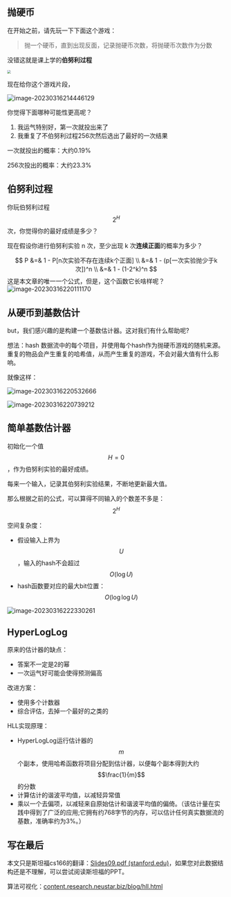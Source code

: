 ## 抛硬币

在开始之前，请先玩一下下面这个游戏：

> 抛一个硬币，直到出现反面，记录抛硬币次数，将抛硬币次数作为分数

没错这就是课上学的**伯努利过程**

<img src="https://pic-1257412153.cos.ap-nanjing.myqcloud.com/images/images/2023/03/16/20230316213923-cf9aba.png" style="zoom:50%;" />



现在给你这个游戏片段，

![image-20230316214446129](https://pic-1257412153.cos.ap-nanjing.myqcloud.com/images/images/2023/03/16/image-20230316214446129-9510a9.png)

你觉得下面哪种可能性更高呢？

1. 我运气特别好，第一次就投出来了
2. 我重复了不伯努利过程256次然后选出了最好的一次结果



一次就投出的概率：大约0.19%

256次投出的概率：大约23.3%





## 伯努利过程

你玩伯努利过程 $$2^H$$ 次，你觉得你的最好成绩是多少？

现在假设你进行伯努利实验 n 次，至少出现 k 次**连续正面**的概率为多少？


$$
P &=& 1 - P[n次实验不存在连续k个正面] \\
 &=& 1 - (p[一次实验抛少于k次])^n \\
 &=& 1 - (1-2^k)^n 
$$
这是本文章的唯一一个公式，但是，这个函数它长啥样呢？
![image-20230316220111170](https://pic-1257412153.cos.ap-nanjing.myqcloud.com/images/images/2023/03/16/image-20230316220111170-e32ca3.png)

## 从硬币到基数估计

but，我们感兴趣的是构建一个基数估计器。这对我们有什么帮助呢?

想法：hash 数据流中的每个项目，并使用每个hash作为抛硬币游戏的随机来源。重复的物品会产生重复的哈希值，从而产生重复的游戏，不会对最大值有什么影响。



就像这样：

![image-20230316220532666](https://pic-1257412153.cos.ap-nanjing.myqcloud.com/images/images/2023/03/16/image-20230316220532666-cd83ee.png)

![image-20230316220739212](https://pic-1257412153.cos.ap-nanjing.myqcloud.com/images/images/2023/03/16/image-20230316220739212-babce3.png)



## 简单基数估计器



初始化一个值 $$H = 0$$，作为伯努利实验的最好成绩。

每来一个输入，记录其伯努利实验结果，不断地更新最大值。

那么根据之前的公式，可以算得不同输入的个数差不多是：$$2^H$$



空间复杂度：

- 假设输入上界为 $$U$$，输入的hash不会超过$$O(\log U)$$
- hash函数要对应的最大bit位置：$$O(\log \log U)$$

![image-20230316222330261](https://pic-1257412153.cos.ap-nanjing.myqcloud.com/images/images/2023/03/16/image-20230316222330261-c46a82.png)



## HyperLogLog

原来的估计器的缺点：

- 答案不一定是2的幂
- 一次运气好可能会使得预测偏高

改进方案：

- 使用多个计数器
- 综合评估，去掉一个最好的之类的



HLL实现原理：

- HyperLogLog运行估计器的 $$m$$ 个副本，使用哈希函数将项目分配到估计器，以便每个副本得到大约 $$\frac{1}{m}$$ 的分数
- 计算估计的谐波平均值，以减轻异常值
- 乘以一个去偏项，以减轻来自原始估计和谐波平均值的偏倚。（该估计量在实践中得到了广泛的应用;它拥有约768字节的内存，可以估计任何真实数据流的基数，准确率约为3%。）



## 写在最后



本文只是斯坦福cs166的翻译：[Slides09.pdf (stanford.edu)](http://web.stanford.edu/class/archive/cs/cs166/cs166.1216/lectures/09/Slides09.pdf)，如果您对此数据结构还是不理解，可以尝试阅读斯坦福的PPT。

算法可视化：[content.research.neustar.biz/blog/hll.html](http://content.research.neustar.biz/blog/hll.html)